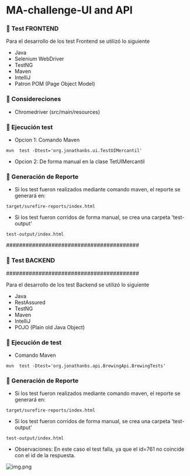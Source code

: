 # MA-challenge-UI and API

### :small_blue_diamond: Test FRONTEND

Para el desarrollo de los test Frontend se utilizó lo siguiente

* Java
* Selenium WebDriver
* TestNG
* Maven
* IntelliJ
* Patron POM (Page Object Model)

### :small_blue_diamond: Considereciones

* Chromedriver (src/main/resources)

### :small_blue_diamond: Ejecución test 

* Opcion 1: Comando Maven
 
``` mvn  test -Dtest='org.jonathanbs.ui.TestUIMercantil' ```

* Opcion 2: De forma manual en la clase TetUIMercantil



### :small_blue_diamond: Generación de Reporte

* Si los test fueron realizados mediante comando maven, el reporte se generará en:

`` target/surefire-reports/index.html `` 

* Si los test fueron corridos de forma manual, se crea una carpeta 'test-output'

`` test-output/index.html  ``

#########################################
### :small_blue_diamond: Test BACKEND 
#########################################

Para el desarrollo de los test Backend se utilizó lo siguiente

* Java
* RestAssured
* TestNG
* Maven
* IntelliJ
* POJO (Plain old Java Object)

### :small_blue_diamond: Ejecución de test

* Comando Maven

`` mvn  test -Dtest='org.jonathanbs.api.BrewingApi.BrewingTests' ``


### :small_blue_diamond: Generación de Reporte

* Si los test fueron realizados mediante comando maven, el reporte se generará en:

`` target/surefire-reports/index.html ``

* Si los test fueron corridos de forma manual, se crea una carpeta 'test-output'

`` test-output/index.html  ``

* Observaciones: En este caso el test falla, ya que el id=761 no coincide con el id de la respuesta.


![img.png](img.png)
